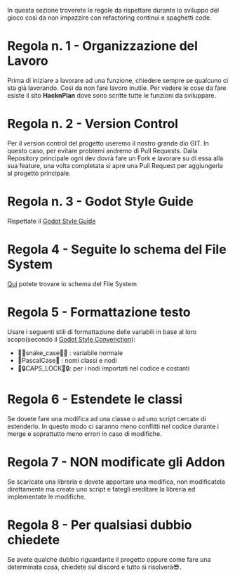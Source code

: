 In questa sezione troverete le regole da rispettare durante lo sviluppo del gioco così da non impazzire con refactoring continui e spaghetti code.

# Regola n. 1 - Organizzazione del Lavoro
Prima di iniziare a lavorare ad una funzione, chiedere sempre se qualcuno ci sta già lavorando. Così da non fare lavoro inutile. Per vedere le cose da fare esiste il sito **HacknPlan** dove sono scritte tutte le funzioni da sviluppare.

# Regola n. 2 - Version Control
Per il version control del progetto useremo il nostro grande dio GIT.
In questo caso, per evitare problemi andremo di Pull Requests. Dalla Repository principale ogni dev dovrà fare un Fork e lavorare su di essa alla sua feature, una volta completata si apre una Pull Request per aggiungerla al progetto principale.

# Regola n. 3 - Godot Style Guide
Rispettate il [Godot Style Guide](https://docs.godotengine.org/en/stable/tutorials/scripting/gdscript/gdscript_styleguide.html)

# Regola 4 - Seguite lo schema del File System
[Qui](File%20System.md) potete trovare lo schema del File System

# Regola 5 - Formattazione testo
Usare i seguenti stili di formattazione delle variabili in base al loro scopo(secondo il [Godot Style Convenction](https://docs.godotengine.org/en/4.4/tutorials/scripting/gdscript/gdscript_styleguide.html#naming-conventions)):
- 🐍🏡snake_case🐍🏡 : variabile normale
- 🏡PascalCase🏡 : nomi classi e nodi
- 🧢🔒CAPS_LOCK🧢🔒: per i nodi importati nel codice e costanti

# Regola 6 - Estendete le classi
Se dovete fare una modifica ad una classe o ad uno script cercate di estenderlo.
In questo modo ci saranno meno conflitti nel codice durante i merge e soprattutto meno errori in caso di modifiche.

# Regola 7 - NON modificate gli Addon
Se scaricate una libreria e dovete apportare una modifica, non modificatela direttamente ma create uno script e fategli ereditare la libreria ed implementate le modifiche.

# Regola 8 - Per qualsiasi dubbio chiedete
Se avete qualche dubbio riguardante il progetto oppure come fare una determinata cosa, chiedete sul discord e tutto si risolverà😎.



